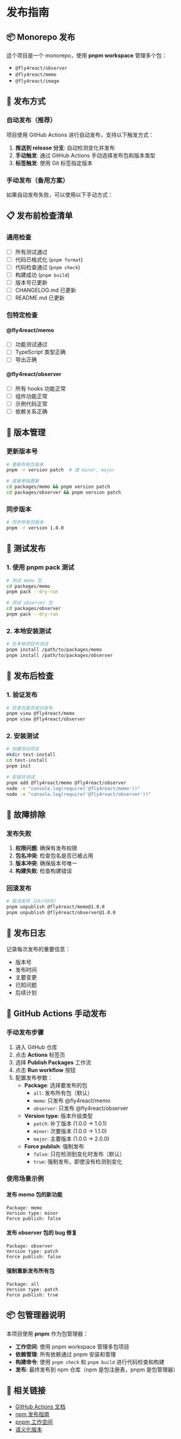 # 发布指南

## 📦 Monorepo 发布

这个项目是一个 monorepo，使用 **pnpm workspace** 管理多个包：

- `@fly4react/observer`
- `@fly4react/memo`
- `@fly4react/image`

## 🚀 发布方式

### 自动发布（推荐）

项目使用 GitHub Actions 进行自动发布，支持以下触发方式：

1. **推送到 release 分支**: 自动检测变化并发布
2. **手动触发**: 通过 GitHub Actions 手动选择发布包和版本类型
3. **标签触发**: 使用 Git 标签指定版本

### 手动发布（备用方案）

如果自动发布失败，可以使用以下手动方式：

## 📋 发布前检查清单

### 通用检查
- [ ] 所有测试通过
- [ ] 代码已格式化 (`pnpm format`)
- [ ] 代码检查通过 (`pnpm check`)
- [ ] 构建成功 (`pnpm build`)
- [ ] 版本号已更新
- [ ] CHANGELOG.md 已更新
- [ ] README.md 已更新

### 包特定检查

#### @fly4react/memo
- [ ] 功能测试通过
- [ ] TypeScript 类型正确
- [ ] 导出正确

#### @fly4react/observer
- [ ] 所有 hooks 功能正常
- [ ] 组件功能正常
- [ ] 示例代码正常
- [ ] 依赖关系正确

## 🔄 版本管理

### 更新版本号

```bash
# 更新所有包版本
pnpm -r version patch  # 或 minor, major

# 或者单独更新
cd packages/memo && pnpm version patch
cd packages/observer && pnpm version patch
```

### 同步版本

```bash
# 同步所有包版本
pnpm -r version 1.0.0
```

## 🧪 测试发布

### 1. 使用 pnpm pack 测试

```bash
# 测试 memo 包
cd packages/memo
pnpm pack --dry-run

# 测试 observer 包
cd packages/observer
pnpm pack --dry-run
```

### 2. 本地安装测试

```bash
# 在本地项目中测试
pnpm install /path/to/packages/memo
pnpm install /path/to/packages/observer
```

## 🚨 发布后检查

### 1. 验证发布

```bash
# 检查包是否成功发布
pnpm view @fly4react/memo
pnpm view @fly4react/observer
```

### 2. 安装测试

```bash
# 创建测试项目
mkdir test-install
cd test-install
pnpm init

# 安装并测试
pnpm add @fly4react/memo @fly4react/observer
node -e "console.log(require('@fly4react/memo'))"
node -e "console.log(require('@fly4react/observer'))"
```

## 🔧 故障排除

### 发布失败

1. **权限问题**: 确保有发布权限
2. **包名冲突**: 检查包名是否已被占用
3. **版本冲突**: 确保版本号唯一
4. **构建失败**: 检查构建错误

### 回滚发布

```bash
# 取消发布（24小时内）
pnpm unpublish @fly4react/memo@1.0.0
pnpm unpublish @fly4react/observer@1.0.0
```

## 📝 发布日志

记录每次发布的重要信息：

- 版本号
- 发布时间
- 主要变更
- 已知问题
- 后续计划

## 🎯 GitHub Actions 手动发布

### 手动发布步骤

1. 进入 GitHub 仓库
2. 点击 **Actions** 标签页
3. 选择 **Publish Packages** 工作流
4. 点击 **Run workflow** 按钮
5. 配置发布参数：
   - **Package**: 选择要发布的包
     - `all`: 发布所有包（默认）
     - `memo`: 只发布 @fly4react/memo
     - `observer`: 只发布 @fly4react/observer
   - **Version type**: 版本升级类型
     - `patch`: 补丁版本 (1.0.0 → 1.0.1)
     - `minor`: 次要版本 (1.0.0 → 1.1.0)
     - `major`: 主要版本 (1.0.0 → 2.0.0)
   - **Force publish**: 强制发布
     - `false`: 只在检测到变化时发布（默认）
     - `true`: 强制发布，即使没有检测到变化

### 使用场景示例

#### 发布 memo 包的新功能
```
Package: memo
Version type: minor
Force publish: false
```

#### 发布 observer 包的 bug 修复
```
Package: observer
Version type: patch
Force publish: false
```

#### 强制重新发布所有包
```
Package: all
Version type: patch
Force publish: true
```

## 📦 包管理器说明

本项目使用 **pnpm** 作为包管理器：

- **工作空间**: 使用 pnpm workspace 管理多包项目
- **依赖管理**: 所有依赖通过 pnpm 安装和管理
- **构建命令**: 使用 `pnpm check` 和 `pnpm build` 进行代码检查和构建
- **发布**: 最终发布到 npm 仓库（npm 是包注册表，pnpm 是包管理器）

## 🔗 相关链接

- [GitHub Actions 文档](https://docs.github.com/en/actions)
- [npm 发布指南](https://docs.npmjs.com/packages-and-modules/contributing-packages-to-the-registry)
- [pnpm 工作空间](https://pnpm.io/workspaces)
- [语义化版本](https://semver.org/)

